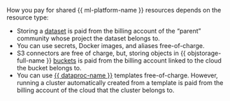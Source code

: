 How you pay for shared {{ ml-platform-name }} resources depends on the resource type:

* Storing a [dataset](../../datasphere/concepts/dataset.md) is paid from the billing account of the <q>parent</q> community whose project the dataset belongs to.
* You can use secrets, Docker images, and aliases free-of-charge.
* S3 connectors are free of charge, but, storing objects in {{ objstorage-full-name }} [buckets](../../storage/concepts/bucket.md) is paid from the billing account linked to the cloud the bucket belongs to.
* You can use [{{ dataproc-name }}](../../datasphere/concepts/data-proc.md) templates free-of-charge. However, running a cluster automatically created from a template is paid from the billing account of the cloud that the cluster belongs to.
